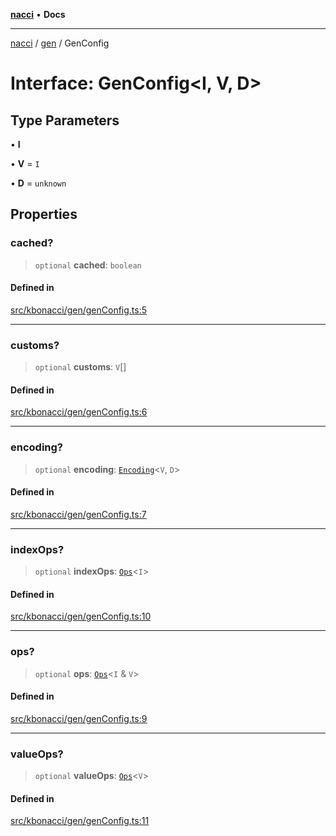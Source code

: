 [**nacci**](../../../README.md) • **Docs**

***

[nacci](../../../README.md) / [gen](../README.md) / GenConfig

# Interface: GenConfig\<I, V, D\>

## Type Parameters

• **I**

• **V** = `I`

• **D** = `unknown`

## Properties

### cached?

> `optional` **cached**: `boolean`

#### Defined in

[src/kbonacci/gen/genConfig.ts:5](https://github.com/havelessbemore/nacci/blob/100a647d54551c11326bb238d34a9ee4a7659632/src/kbonacci/gen/genConfig.ts#L5)

***

### customs?

> `optional` **customs**: `V`[]

#### Defined in

[src/kbonacci/gen/genConfig.ts:6](https://github.com/havelessbemore/nacci/blob/100a647d54551c11326bb238d34a9ee4a7659632/src/kbonacci/gen/genConfig.ts#L6)

***

### encoding?

> `optional` **encoding**: [`Encoding`](../../enc/interfaces/Encoding.md)\<`V`, `D`\>

#### Defined in

[src/kbonacci/gen/genConfig.ts:7](https://github.com/havelessbemore/nacci/blob/100a647d54551c11326bb238d34a9ee4a7659632/src/kbonacci/gen/genConfig.ts#L7)

***

### indexOps?

> `optional` **indexOps**: [`Ops`](../../ops/interfaces/Ops.md)\<`I`\>

#### Defined in

[src/kbonacci/gen/genConfig.ts:10](https://github.com/havelessbemore/nacci/blob/100a647d54551c11326bb238d34a9ee4a7659632/src/kbonacci/gen/genConfig.ts#L10)

***

### ops?

> `optional` **ops**: [`Ops`](../../ops/interfaces/Ops.md)\<`I` & `V`\>

#### Defined in

[src/kbonacci/gen/genConfig.ts:9](https://github.com/havelessbemore/nacci/blob/100a647d54551c11326bb238d34a9ee4a7659632/src/kbonacci/gen/genConfig.ts#L9)

***

### valueOps?

> `optional` **valueOps**: [`Ops`](../../ops/interfaces/Ops.md)\<`V`\>

#### Defined in

[src/kbonacci/gen/genConfig.ts:11](https://github.com/havelessbemore/nacci/blob/100a647d54551c11326bb238d34a9ee4a7659632/src/kbonacci/gen/genConfig.ts#L11)
